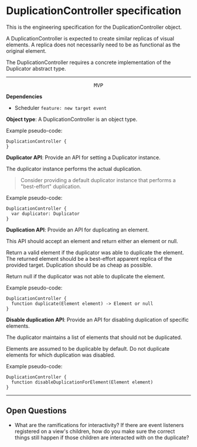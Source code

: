 # DuplicationController specification

This is the engineering specification for the DuplicationController object.

A DuplicationController is expected to create similar replicas of visual elements. A replica does not necessarily need to be as functional as the original element.

The DuplicationController requires a concrete implementation of the Duplicator abstract type.

---

<p style="text-align:center"><tt>MVP</tt></p>

**Dependencies**

- Scheduler `feature: new target event`

**Object type**: A DuplicationController is an object type.

Example pseudo-code:

    DuplicationController {
    }

**Duplicator API**: Provide an API for setting a Duplicator instance.

The duplicator instance performs the actual duplication.

> Consider providing a default duplicator instance that performs a "best-effort" duplication.

Example pseudo-code:

    DuplicationController {
      var duplicator: Duplicator
    }

**Duplication API**: Provide an API for duplicating an element.

This API should accept an element and return either an element or null.

Return a valid element if the duplicator was able to duplicate the element. The returned element should be a best-effort apparent replica of the provided target. Duplication should be as cheap as possible.

Return null if the duplicator was not able to duplicate the element.

Example pseudo-code:

    DuplicationController {
      function duplicate(Element element) -> Element or null
    }

**Disable duplication API**: Provide an API for disabling duplication of specific elements.

The duplicator maintains a list of elements that should not be duplicated.

Elements are assumed to be duplicable by default. Do not duplicate elements for which duplication was disabled.

Example pseudo-code:

    DuplicationController {
      function disableDuplicationForElement(Element element)
    }

---

## Open Questions ##

- What are the ramifications for interactivity?  If there are event listeners registered on a view's children, how do you make sure the correct things still happen if those children are interacted with on the duplicate?
